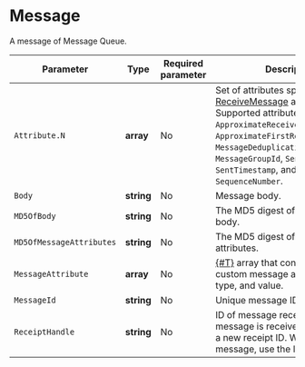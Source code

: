 # Message

A message of Message Queue.

| Parameter | Type | Required parameter | Description |
| ----- | ----- | ----- | ----- |
| `Attribute.N` | **array** | No | Set of attributes specified in the [ReceiveMessage](../message/ReceiveMessage.md) action. Supported attributes: `ApproximateReceiveCount`, `ApproximateFirstReceiveTimestamp`, `MessageDeduplicationId`, `MessageGroupId`, `SenderId`, `SentTimestamp`, and `SequenceNumber`. |
| `Body` | **string** | No | Message body. |
| `MD5OfBody` | **string** | No | The MD5 digest of the message body. |
| `MD5OfMessageAttributes` | **string** | No | The MD5 digest of message attributes. |
| `MessageAttribute` | **array** | No | [{#T}](MessageAttributeValue.md) array that contains your custom message attributes: name, type, and value. |
| `MessageId` | **string** | No | Unique message ID. |
| `ReceiptHandle` | **string** | No | ID of message receipt. Each time a message is received, it is assigned a new receipt ID. When deleting a message, use the latest receipt ID. |

